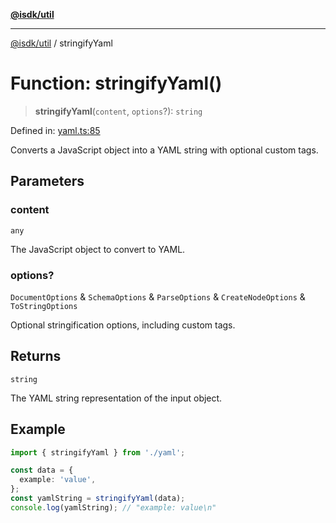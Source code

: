 [**@isdk/util**](../README.md)

***

[@isdk/util](../globals.md) / stringifyYaml

# Function: stringifyYaml()

> **stringifyYaml**(`content`, `options`?): `string`

Defined in: [yaml.ts:85](https://github.com/isdk/util.js/blob/d57e048e4f751b04d987b4327c0ccab1379da1c3/src/yaml.ts#L85)

Converts a JavaScript object into a YAML string with optional custom tags.

## Parameters

### content

`any`

The JavaScript object to convert to YAML.

### options?

`DocumentOptions` & `SchemaOptions` & `ParseOptions` & `CreateNodeOptions` & `ToStringOptions`

Optional stringification options, including custom tags.

## Returns

`string`

The YAML string representation of the input object.

## Example

```typescript
import { stringifyYaml } from './yaml';

const data = {
  example: 'value',
};
const yamlString = stringifyYaml(data);
console.log(yamlString); // "example: value\n"
```
